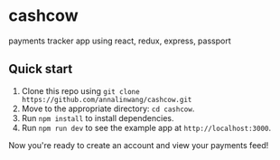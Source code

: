 # cashcow
payments tracker app using react, redux, express, passport

## Quick start
1. Clone this repo using `git clone https://github.com/annalinwang/cashcow.git`
2. Move to the appropriate directory: `cd cashcow`.<br />
3. Run `npm install` to install dependencies.<br />
4. Run `npm run dev` to see the example app at `http://localhost:3000`.

Now you're ready to create an account and view your payments feed!
